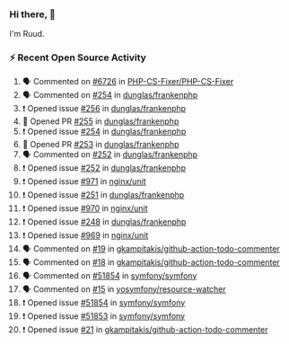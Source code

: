 ### Hi there, 👋

I'm Ruud.
 
### :zap: Recent Open Source Activity

<!--START_SECTION:activity-->
1. 🗣 Commented on [#6726](https://github.com/PHP-CS-Fixer/PHP-CS-Fixer/issues/6726#issuecomment-1753300691) in [PHP-CS-Fixer/PHP-CS-Fixer](https://github.com/PHP-CS-Fixer/PHP-CS-Fixer)
2. 🗣 Commented on [#254](https://github.com/dunglas/frankenphp/issues/254#issuecomment-1752570817) in [dunglas/frankenphp](https://github.com/dunglas/frankenphp)
3. ❗ Opened issue [#256](https://github.com/dunglas/frankenphp/issues/256) in [dunglas/frankenphp](https://github.com/dunglas/frankenphp)
4. 💪 Opened PR [#255](https://github.com/dunglas/frankenphp/pull/255) in [dunglas/frankenphp](https://github.com/dunglas/frankenphp)
5. ❗ Opened issue [#254](https://github.com/dunglas/frankenphp/issues/254) in [dunglas/frankenphp](https://github.com/dunglas/frankenphp)
6. 💪 Opened PR [#253](https://github.com/dunglas/frankenphp/pull/253) in [dunglas/frankenphp](https://github.com/dunglas/frankenphp)
7. 🗣 Commented on [#252](https://github.com/dunglas/frankenphp/issues/252#issuecomment-1752495064) in [dunglas/frankenphp](https://github.com/dunglas/frankenphp)
8. ❗ Opened issue [#252](https://github.com/dunglas/frankenphp/issues/252) in [dunglas/frankenphp](https://github.com/dunglas/frankenphp)
9. ❗ Opened issue [#971](https://github.com/nginx/unit/issues/971) in [nginx/unit](https://github.com/nginx/unit)
10. ❗ Opened issue [#251](https://github.com/dunglas/frankenphp/issues/251) in [dunglas/frankenphp](https://github.com/dunglas/frankenphp)
11. ❗ Opened issue [#970](https://github.com/nginx/unit/issues/970) in [nginx/unit](https://github.com/nginx/unit)
12. ❗ Opened issue [#248](https://github.com/dunglas/frankenphp/issues/248) in [dunglas/frankenphp](https://github.com/dunglas/frankenphp)
13. ❗ Opened issue [#969](https://github.com/nginx/unit/issues/969) in [nginx/unit](https://github.com/nginx/unit)
14. 🗣 Commented on [#19](https://github.com/gkampitakis/github-action-todo-commenter/issues/19#issuecomment-1751184595) in [gkampitakis/github-action-todo-commenter](https://github.com/gkampitakis/github-action-todo-commenter)
15. 🗣 Commented on [#18](https://github.com/gkampitakis/github-action-todo-commenter/pull/18#issuecomment-1751183058) in [gkampitakis/github-action-todo-commenter](https://github.com/gkampitakis/github-action-todo-commenter)
16. 🗣 Commented on [#51854](https://github.com/symfony/symfony/issues/51854#issuecomment-1750668196) in [symfony/symfony](https://github.com/symfony/symfony)
17. 🗣 Commented on [#15](https://github.com/yosymfony/resource-watcher/issues/15#issuecomment-1750118189) in [yosymfony/resource-watcher](https://github.com/yosymfony/resource-watcher)
18. ❗ Opened issue [#51854](https://github.com/symfony/symfony/issues/51854) in [symfony/symfony](https://github.com/symfony/symfony)
19. ❗ Opened issue [#51853](https://github.com/symfony/symfony/issues/51853) in [symfony/symfony](https://github.com/symfony/symfony)
20. ❗ Opened issue [#21](https://github.com/gkampitakis/github-action-todo-commenter/issues/21) in [gkampitakis/github-action-todo-commenter](https://github.com/gkampitakis/github-action-todo-commenter)
<!--END_SECTION:activity-->
